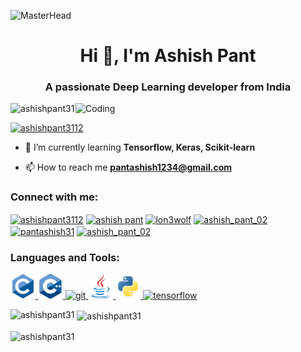 ![MasterHead](https://media1.tenor.com/images/d637be48e450b580df4c921c685980ab/tenor.gif?itemid=17310556)
<h1 align="center">Hi 👋, I'm Ashish Pant</h1>
<h3 align="center">A passionate Deep Learning developer from India</h3>
<img align="right" alt="Coding" width="400" src="https://preview.redd.it/mw4y58i658981.gif?width=750&auto=webp&s=d1f8893494ed1d8e9f731f4b7e7915ca7e4039dc">

<p align="left"> <img src="https://komarev.com/ghpvc/?username=ashishpant31&label=Profile%20views&color=0e75b6&style=flat" alt="ashishpant31" /> </p>

<p align="left"> <a href="https://twitter.com/ashishpant3112" target="blank"><img src="https://img.shields.io/twitter/follow/ashishpant3112?logo=twitter&style=for-the-badge" alt="ashishpant3112" /></a> </p>

- 🌱 I’m currently learning **Tensorflow, Keras, Scikit-learn**

- 📫 How to reach me **pantashish1234@gmail.com**

<h3 align="left">Connect with me:</h3>
<p align="left">
<a href="https://twitter.com/ashishpant3112" target="blank"><img align="center" src="https://raw.githubusercontent.com/rahuldkjain/github-profile-readme-generator/master/src/images/icons/Social/twitter.svg" alt="ashishpant3112" height="30" width="40" /></a>
<a href="https://linkedin.com/in/ashish pant" target="blank"><img align="center" src="https://raw.githubusercontent.com/rahuldkjain/github-profile-readme-generator/master/src/images/icons/Social/linked-in-alt.svg" alt="ashish pant" height="30" width="40" /></a>
<a href="https://kaggle.com/lon3wolf" target="blank"><img align="center" src="https://raw.githubusercontent.com/rahuldkjain/github-profile-readme-generator/master/src/images/icons/Social/kaggle.svg" alt="lon3wolf" height="30" width="40" /></a>
<a href="https://instagram.com/ashish_pant_02" target="blank"><img align="center" src="https://raw.githubusercontent.com/rahuldkjain/github-profile-readme-generator/master/src/images/icons/Social/instagram.svg" alt="ashish_pant_02" height="30" width="40" /></a>
<a href="https://www.leetcode.com/pantashish31" target="blank"><img align="center" src="https://raw.githubusercontent.com/rahuldkjain/github-profile-readme-generator/master/src/images/icons/Social/leet-code.svg" alt="pantashish31" height="30" width="40" /></a>
<a href="https://auth.geeksforgeeks.org/user/ashish_pant_02" target="blank"><img align="center" src="https://raw.githubusercontent.com/rahuldkjain/github-profile-readme-generator/master/src/images/icons/Social/geeks-for-geeks.svg" alt="ashish_pant_02" height="30" width="40" /></a>
</p>

<h3 align="left">Languages and Tools:</h3>
<p align="left"> <a href="https://www.cprogramming.com/" target="_blank" rel="noreferrer"> <img src="https://raw.githubusercontent.com/devicons/devicon/master/icons/c/c-original.svg" alt="c" width="40" height="40"/> </a> <a href="https://www.w3schools.com/cpp/" target="_blank" rel="noreferrer"> <img src="https://raw.githubusercontent.com/devicons/devicon/master/icons/cplusplus/cplusplus-original.svg" alt="cplusplus" width="40" height="40"/> </a> <a href="https://git-scm.com/" target="_blank" rel="noreferrer"> <img src="https://www.vectorlogo.zone/logos/git-scm/git-scm-icon.svg" alt="git" width="40" height="40"/> </a> <a href="https://www.java.com" target="_blank" rel="noreferrer"> <img src="https://raw.githubusercontent.com/devicons/devicon/master/icons/java/java-original.svg" alt="java" width="40" height="40"/> </a> <a href="https://www.python.org" target="_blank" rel="noreferrer"> <img src="https://raw.githubusercontent.com/devicons/devicon/master/icons/python/python-original.svg" alt="python" width="40" height="40"/> </a> <a href="https://www.tensorflow.org" target="_blank" rel="noreferrer"> <img src="https://www.vectorlogo.zone/logos/tensorflow/tensorflow-icon.svg" alt="tensorflow" width="40" height="40"/> </a> </p>

<p><img align="left" src="https://github-readme-stats.vercel.app/api/top-langs?username=ashishpant31&show_icons=true&locale=en&layout=compact" alt="ashishpant31" /></p>

<p>&nbsp;<img align="center" src="https://github-readme-stats.vercel.app/api?username=ashishpant31&show_icons=true&locale=en" alt="ashishpant31" /></p>

<p><img align="center" src="https://github-readme-streak-stats.herokuapp.com/?user=ashishpant31&" alt="ashishpant31" /></p>
